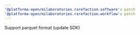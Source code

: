 ```yaml
---
'@platforma-open/milaboratories.rarefaction.software': patch
'@platforma-open/milaboratories.rarefaction.workflow': patch
---
```


Support parquet format (update SDK)
